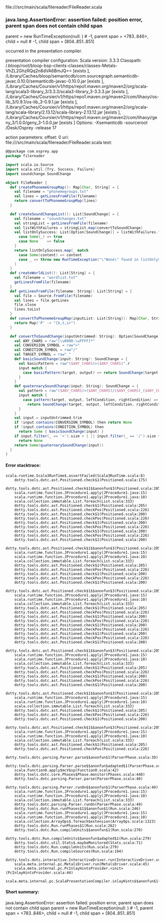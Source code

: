 file://<WORKSPACE>/src/main/scala/filereader/FileReader.scala
### java.lang.AssertionError: assertion failed: position error, parent span does not contain child span
parent      = new RunTimeException(null: <notype>) # -1,
parent span = <783..846>,
child       = null # -1,
child span  = [804..851..851]

occurred in the presentation compiler.

presentation compiler configuration:
Scala version: 3.3.3
Classpath:
<WORKSPACE>/.bloop/root/bloop-bsp-clients-classes/classes-Metals-VhZL2GhzRQq2n8dVA6BmJQ== [exists ], <HOME>/Library/Caches/bloop/semanticdb/com.sourcegraph.semanticdb-javac.0.10.0/semanticdb-javac-0.10.0.jar [exists ], <HOME>/Library/Caches/Coursier/v1/https/repo1.maven.org/maven2/org/scala-lang/scala3-library_3/3.3.3/scala3-library_3-3.3.3.jar [exists ], <HOME>/Library/Caches/Coursier/v1/https/repo1.maven.org/maven2/com/lihaoyi/os-lib_3/0.9.1/os-lib_3-0.9.1.jar [exists ], <HOME>/Library/Caches/Coursier/v1/https/repo1.maven.org/maven2/org/scala-lang/scala-library/2.13.12/scala-library-2.13.12.jar [exists ], <HOME>/Library/Caches/Coursier/v1/https/repo1.maven.org/maven2/com/lihaoyi/geny_3/1.0.0/geny_3-1.0.0.jar [exists ]
Options:
-Xsemanticdb -sourceroot <HOME>/Desk/Osprey -release 17


action parameters:
offset: 0
uri: file://<WORKSPACE>/src/main/scala/filereader/FileReader.scala
text:
```scala
@@package com.osprey.app
package filereader

import scala.io.Source
import scala.util.{Try, Success, Failure}
import soundchange.SoundChange

object FileReader {
  def createPhonemeGroupMap(): Map[Char, String] = {
    val filename = "phonemegroups.txt"
    val lines = getLinesFromFile(filename)
    return convertToPhonemeGroupMap(lines)
  }

  def createSoundChangeList(): List[SoundChange] = {
    val filename = "soundchanges.txt"
    val stringList = getLinesFromFile(filename)
    val listWithFailures = stringList.map(convertToSoundChange)
    val listOnlySuccess: List[Option[SoundChange]] = listWithFailures.filter {
      case Some(_) => true
      case None    => false
    }
    return listOnlySuccess.map(_ match
      case Some(content) => content
      case _ => throw new RunTimeException("\"None\" found in listOnlySuccess. How??)
    )
  }
  def createWorldList(): List[String] = {
    val filename = "wordlist.txt"
    getLinesFromFile(filename)
  }
  def getLinesFromFile(filename: String): List[String] = {
    val file = Source.fromFile(filename)
    val lines = file.getLines
    file.close
    lines.toList
  }
  def convertToPhonemeGroupMap(inputList: List[String]): Map[Char, String] = {
    return Map('P' -> "[k,t,sr")
  }

  def convertToSoundChange(inputUntrimmed: String): Option[SoundChange] = {
    val ANY_CHARS = raw"[\u0000-\uFFFF]*"
    val CONVERSION_SYMBOL = raw">"
    val CONDITION_SYMBOL = raw"/"
    val TARGET_SYMBOL = raw"_"
    def basicSoundChange(input: String): SoundChange = {
      val basicPattern = raw"($ANY_CHARS)>($ANY_CHARS)".r
      input match {
        case basicPattern(target, output) => return SoundChange(target, output)
      }
    }
    def quaternarySoundChange(input: String): SoundChange = {
      val pattern = raw"($ANY_CHARS)>($ANY_CHARS)/($ANY_CHARS)_($ANY_CHARS)".r
      input match {
        case pattern(target, output, leftCondition, rightCondition) =>
          return SoundChange(target, output, leftCondition, rightCondition)
      }
    }
    val input = inputUntrimmed.trim
    if !input.contains(CONVERSION_SYMBOL) then return None
    if !input.contains(CONDITION_SYMBOL) then
      return Some { basicSoundChange(input) }
    if input.filter(_ == '>').size > 1 || input.filter(_ == '/').size > 1 then
      return None
    return Some(quaternarySoundChange(input))
  }
}

```



#### Error stacktrace:

```
scala.runtime.Scala3RunTime$.assertFailed(Scala3RunTime.scala:8)
	dotty.tools.dotc.ast.Positioned.check$1(Positioned.scala:175)
	dotty.tools.dotc.ast.Positioned.check$1$$anonfun$3(Positioned.scala:205)
	scala.runtime.function.JProcedure1.apply(JProcedure1.java:15)
	scala.runtime.function.JProcedure1.apply(JProcedure1.java:10)
	scala.collection.immutable.List.foreach(List.scala:333)
	dotty.tools.dotc.ast.Positioned.check$1(Positioned.scala:205)
	dotty.tools.dotc.ast.Positioned.checkPos(Positioned.scala:226)
	dotty.tools.dotc.ast.Positioned.check$1(Positioned.scala:200)
	dotty.tools.dotc.ast.Positioned.checkPos(Positioned.scala:226)
	dotty.tools.dotc.ast.Positioned.check$1(Positioned.scala:200)
	dotty.tools.dotc.ast.Positioned.checkPos(Positioned.scala:226)
	dotty.tools.dotc.ast.Positioned.check$1(Positioned.scala:200)
	dotty.tools.dotc.ast.Positioned.checkPos(Positioned.scala:226)
	dotty.tools.dotc.ast.Positioned.check$1(Positioned.scala:200)
	dotty.tools.dotc.ast.Positioned.check$1$$anonfun$3(Positioned.scala:205)
	scala.runtime.function.JProcedure1.apply(JProcedure1.java:15)
	scala.runtime.function.JProcedure1.apply(JProcedure1.java:10)
	scala.collection.immutable.List.foreach(List.scala:333)
	dotty.tools.dotc.ast.Positioned.check$1(Positioned.scala:205)
	dotty.tools.dotc.ast.Positioned.checkPos(Positioned.scala:226)
	dotty.tools.dotc.ast.Positioned.check$1(Positioned.scala:200)
	dotty.tools.dotc.ast.Positioned.checkPos(Positioned.scala:226)
	dotty.tools.dotc.ast.Positioned.check$1(Positioned.scala:200)
	dotty.tools.dotc.ast.Positioned.check$1$$anonfun$3(Positioned.scala:205)
	scala.runtime.function.JProcedure1.apply(JProcedure1.java:15)
	scala.runtime.function.JProcedure1.apply(JProcedure1.java:10)
	scala.collection.immutable.List.foreach(List.scala:333)
	dotty.tools.dotc.ast.Positioned.check$1(Positioned.scala:205)
	dotty.tools.dotc.ast.Positioned.checkPos(Positioned.scala:226)
	dotty.tools.dotc.ast.Positioned.check$1(Positioned.scala:200)
	dotty.tools.dotc.ast.Positioned.checkPos(Positioned.scala:226)
	dotty.tools.dotc.ast.Positioned.check$1(Positioned.scala:200)
	dotty.tools.dotc.ast.Positioned.checkPos(Positioned.scala:226)
	dotty.tools.dotc.ast.Positioned.check$1(Positioned.scala:200)
	dotty.tools.dotc.ast.Positioned.checkPos(Positioned.scala:226)
	dotty.tools.dotc.ast.Positioned.check$1(Positioned.scala:200)
	dotty.tools.dotc.ast.Positioned.check$1$$anonfun$3(Positioned.scala:205)
	scala.runtime.function.JProcedure1.apply(JProcedure1.java:15)
	scala.runtime.function.JProcedure1.apply(JProcedure1.java:10)
	scala.collection.immutable.List.foreach(List.scala:333)
	dotty.tools.dotc.ast.Positioned.check$1(Positioned.scala:205)
	dotty.tools.dotc.ast.Positioned.checkPos(Positioned.scala:226)
	dotty.tools.dotc.ast.Positioned.check$1(Positioned.scala:200)
	dotty.tools.dotc.ast.Positioned.checkPos(Positioned.scala:226)
	dotty.tools.dotc.ast.Positioned.check$1(Positioned.scala:200)
	dotty.tools.dotc.ast.Positioned.check$1$$anonfun$3(Positioned.scala:205)
	scala.runtime.function.JProcedure1.apply(JProcedure1.java:15)
	scala.runtime.function.JProcedure1.apply(JProcedure1.java:10)
	scala.collection.immutable.List.foreach(List.scala:333)
	dotty.tools.dotc.ast.Positioned.check$1(Positioned.scala:205)
	dotty.tools.dotc.ast.Positioned.checkPos(Positioned.scala:226)
	dotty.tools.dotc.ast.Positioned.check$1(Positioned.scala:200)
	dotty.tools.dotc.ast.Positioned.check$1$$anonfun$3(Positioned.scala:205)
	scala.runtime.function.JProcedure1.apply(JProcedure1.java:15)
	scala.runtime.function.JProcedure1.apply(JProcedure1.java:10)
	scala.collection.immutable.List.foreach(List.scala:333)
	dotty.tools.dotc.ast.Positioned.check$1(Positioned.scala:205)
	dotty.tools.dotc.ast.Positioned.checkPos(Positioned.scala:226)
	dotty.tools.dotc.parsing.Parser.parse$$anonfun$1(ParserPhase.scala:39)
	dotty.tools.dotc.parsing.Parser.parse$$anonfun$adapted$1(ParserPhase.scala:40)
	scala.Function0.apply$mcV$sp(Function0.scala:42)
	dotty.tools.dotc.core.Phases$Phase.monitor(Phases.scala:440)
	dotty.tools.dotc.parsing.Parser.parse(ParserPhase.scala:40)
	dotty.tools.dotc.parsing.Parser.runOn$$anonfun$1(ParserPhase.scala:49)
	scala.runtime.function.JProcedure1.apply(JProcedure1.java:15)
	scala.runtime.function.JProcedure1.apply(JProcedure1.java:10)
	scala.collection.immutable.List.foreach(List.scala:333)
	dotty.tools.dotc.parsing.Parser.runOn(ParserPhase.scala:49)
	dotty.tools.dotc.Run.runPhases$1$$anonfun$1(Run.scala:246)
	scala.runtime.function.JProcedure1.apply(JProcedure1.java:15)
	scala.runtime.function.JProcedure1.apply(JProcedure1.java:10)
	scala.collection.ArrayOps$.foreach$extension(ArrayOps.scala:1323)
	dotty.tools.dotc.Run.runPhases$1(Run.scala:262)
	dotty.tools.dotc.Run.compileUnits$$anonfun$1(Run.scala:270)
	dotty.tools.dotc.Run.compileUnits$$anonfun$adapted$1(Run.scala:279)
	dotty.tools.dotc.util.Stats$.maybeMonitored(Stats.scala:71)
	dotty.tools.dotc.Run.compileUnits(Run.scala:279)
	dotty.tools.dotc.Run.compileSources(Run.scala:194)
	dotty.tools.dotc.interactive.InteractiveDriver.run(InteractiveDriver.scala:165)
	scala.meta.internal.pc.MetalsDriver.run(MetalsDriver.scala:45)
	scala.meta.internal.pc.PcInlayHintsProvider.<init>(PcInlayHintsProvider.scala:44)
	scala.meta.internal.pc.ScalaPresentationCompiler.inlayHints$$anonfun$1(ScalaPresentationCompiler.scala:128)
```
#### Short summary: 

java.lang.AssertionError: assertion failed: position error, parent span does not contain child span
parent      = new RunTimeException(null: <notype>) # -1,
parent span = <783..846>,
child       = null # -1,
child span  = [804..851..851]